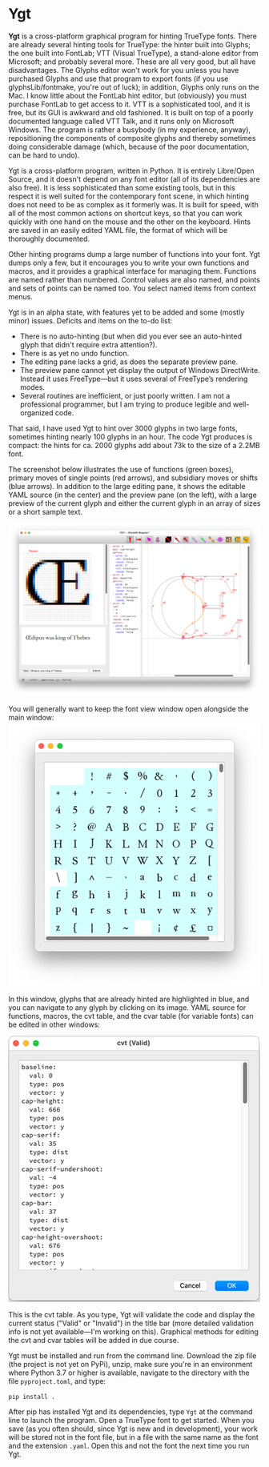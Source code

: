 # Ygt
**Ygt** is a cross-platform graphical program for hinting TrueType fonts. There are already several hinting tools for TrueType: the hinter built into Glyphs; the one built into FontLab; VTT (Visual TrueType), a stand-alone editor from Microsoft; and probably several more. These are all very good, but all have disadvantages. The Glyphs editor won't work for you unless you have purchased Glyphs and use that program to export fonts (if you use glyphsLib/fontmake, you're out of luck); in addition, Glyphs only runs on the Mac. I know little about the FontLab hint editor, but (obviously) you must purchase FontLab to get access to it. VTT is a sophisticated tool, and it is free, but its GUI is awkward and old fashioned. It is built on top of a poorly documented language called VTT Talk, and it runs only on Microsoft Windows. The program is rather a busybody (in my experience, anyway), repositioning the components of composite glyphs and thereby sometimes doing considerable damage (which, because of the poor documentation, can be hard to undo).

Ygt is a cross-platform program, written in Python. It is entirely Libre/Open Source, and it doesn't depend on any font editor (all of its dependencies are also free). It is less sophisticated than some existing tools, but in this respect it is well suited for the contemporary font scene, in which hinting does not need to be as complex as it formerly was. It is built for speed, with all of the most common actions on shortcut keys, so that you can work quickly with one hand on the mouse and the other on the keyboard. Hints are saved in an easily edited YAML file, the format of which will be thoroughly documented.

Other hinting programs dump a large number of functions into your font. Ygt dumps only a few, but it encourages you to write your own functions and macros, and it provides a graphical interface for managing them. Functions are named rather than numbered. Control values are also named, and points and sets of points can be named too. You select named items from context menus.

Ygt is in an alpha state, with features yet to be added and some (mostly minor) issues. Deficits and items on the to-do list:

- There is no auto-hinting (but when did you ever see an auto-hinted glyph that didn't require extra attention?).
- There is as yet no undo function.
- The editing pane lacks a grid, as does the separate preview pane.
- The preview pane cannot yet display the output of Windows DirectWrite. Instead it uses FreeType—but it uses several of FreeType’s rendering modes.
- Several routines are inefficient, or just poorly written. I am not a professional programmer, but I am trying to produce legible and well-organized code.

That said, I have used Ygt to hint over 3000 glyphs in two large fonts, sometimes hinting nearly 100 glyphs in an hour. The code Ygt produces is compact: the hints for ca. 2000 glyphs add about 73k to the size of a 2.2MB font.

The screenshot below illustrates the use of functions (green boxes), primary moves of single points (red arrows), and subsidiary moves or shifts (blue arrows). In addition to the large editing pane, it shows the editable YAML source (in the center) and the preview pane (on the left), with a large preview of the current glyph
and either the current glyph in an array of sizes or a short sample text.

![Ygt editing window](images/OE_sample.png)

You will generally want to keep the font view window open alongside the main window:
![Font view window](images/font_view.png)

In this window, glyphs that are already hinted are highlighted in blue, and you can navigate to any glyph by clicking on its image. YAML source for functions, macros, the cvt table, and the cvar table (for variable fonts) can be edited in other windows:

![cvt editing window](images/cvt.png)

This is the cvt table. As you type, Ygt will validate the code and display the current status ("Valid" or "Invalid") in the title bar (more detailed validation info is not yet available—I'm working on this). Graphical methods for editing the cvt and cvar tables will be added in due course.

Ygt must be installed and run from the command line. Download the zip file (the project is not yet on PyPi), unzip, make sure you're in an environment where Python 3.7 or higher is available, navigate to the directory with the file `pyproject.toml`, and type:
```
pip install .
```
After pip has installed Ygt and its dependencies, type `Ygt` at the command line to launch the program. Open a TrueType font to get started. When you save (as you often should, since Ygt is new and in development), your work will be stored not in the font file, but in a file with the same name as the font and the extension `.yaml`. Open this and not the font the next time you run Ygt.